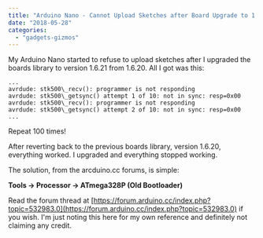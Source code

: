 ```yaml
---
title: "Arduino Nano - Cannot Upload Sketches after Board Upgrade to 1.6.21"
date: "2018-05-28"
categories: 
  - "gadgets-gizmos"
---
```


My Arduino Nano started to refuse to upload sketches after I upgraded the boards library to version 1.6.21 from 1.6.20. All I got was this:

```
...
avrdude: stk500\_recv(): programmer is not responding
avrdude: stk500\_getsync() attempt 1 of 10: not in sync: resp=0x00
avrdude: stk500\_recv(): programmer is not responding
avrdude: stk500\_getsync() attempt 2 of 10: not in sync: resp=0x00
...
```

Repeat 100 times!

After reverting back to the previous boards library, version 1.6.20, everything worked. I upgraded and everything stopped working.

The solution, from the arcduino.cc forums, is simple:

**Tools -> Processor -> ATmega328P (Old Bootloader)**

Read the forum thread at [https://forum.arduino.cc/index.php?topic=532983.0](https://forum.arduino.cc/index.php?topic=532983.0) if you wish. I'm just noting this here for my own reference and definitely not claiming any credit.
